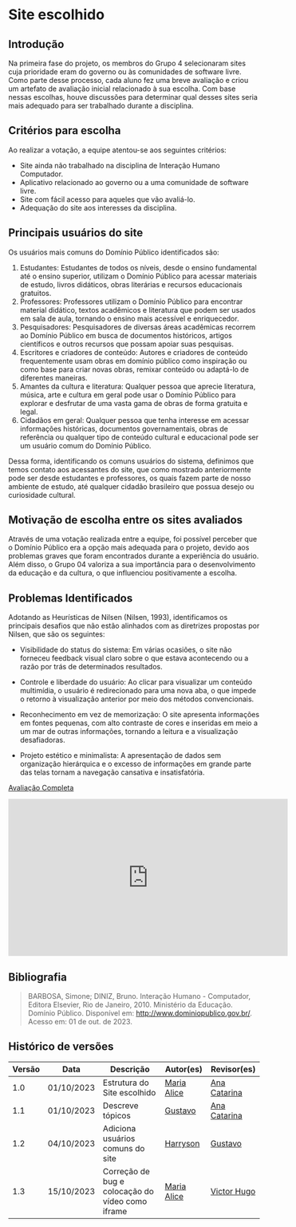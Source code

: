 # Site escolhido



## Introdução

<p>Na primeira fase do projeto, os membros do Grupo 4 selecionaram sites cuja prioridade eram do governo ou às comunidades de software livre. Como parte desse processo, cada aluno fez uma breve avaliação e criou um artefato de avaliação inicial relacionado à sua escolha. Com base nessas escolhas, houve discussões para determinar qual desses sites seria mais adequado para ser trabalhado durante a disciplina.</p>



## Critérios para escolha

<p>Ao realizar a votação, a equipe atentou-se aos seguintes critérios:</p>

- Site ainda não trabalhado na disciplina de Interação Humano Computador.
- Aplicativo relacionado ao governo ou a uma comunidade de software livre.
- Site com fácil acesso para aqueles que vão avaliá-lo.
- Adequação do site aos interesses da disciplina.

## Principais usuários do site

<p>Os usuários mais comuns do Domínio Público identificados são:</p>

1. Estudantes: Estudantes de todos os níveis, desde o ensino fundamental até o ensino superior, utilizam o Domínio Público para acessar materiais de estudo, livros didáticos, obras literárias e recursos educacionais gratuitos.
2. Professores: Professores utilizam o Domínio Público para encontrar material didático, textos acadêmicos e literatura que podem ser usados em sala de aula, tornando o ensino mais acessível e enriquecedor.
3. Pesquisadores: Pesquisadores de diversas áreas acadêmicas recorrem ao Domínio Público em busca de documentos históricos, artigos científicos e outros recursos que possam apoiar suas pesquisas.
4. Escritores e criadores de conteúdo: Autores e criadores de conteúdo frequentemente usam obras em domínio público como inspiração ou como base para criar novas obras, remixar conteúdo ou adaptá-lo de diferentes maneiras.
5. Amantes da cultura e literatura: Qualquer pessoa que aprecie literatura, música, arte e cultura em geral pode usar o Domínio Público para explorar e desfrutar de uma vasta gama de obras de forma gratuita e legal.
6. Cidadãos em geral: Qualquer pessoa que tenha interesse em acessar informações históricas, documentos governamentais, obras de referência ou qualquer tipo de conteúdo cultural e educacional pode ser um usuário comum do Domínio Público.

<p>
Dessa forma, identificando os comuns usuários do sistema, definimos que temos contato aos acessantes do site, que como mostrado anteriormente pode ser desde estudantes e professores, os quais fazem parte de nosso ambiente de estudo, até qualquer cidadão brasileiro que possua desejo ou curiosidade cultural.
</p>

## Motivação de escolha entre os sites avaliados

<p>Através de uma votação realizada entre a equipe, foi possível perceber que o Domínio Público era a opção mais adequada para o projeto, devido aos problemas graves que foram encontrados durante a experiência do usuário. Além disso, o Grupo 04 valoriza a sua importância para o desenvolvimento da educação e da cultura, o que influenciou positivamente a escolha.</p>



## Problemas Identificados

<p>Adotando as Heurísticas de Nilsen (Nilsen, 1993), identificamos os principais desafios que não estão alinhados com as diretrizes propostas por Nilsen, que são os seguintes:</p>


- Visibilidade do status do sistema: Em várias ocasiões, o site não forneceu feedback visual claro sobre o que estava acontecendo ou a razão por trás de determinados resultados.

- Controle e liberdade do usuário: Ao clicar para visualizar um conteúdo multimídia, o usuário é redirecionado para uma nova aba, o que impede o retorno à visualização anterior por meio dos métodos convencionais.

- Reconhecimento em vez de memorização: O site apresenta informações em fontes pequenas, com alto contraste de cores e inseridas em meio a um mar de outras informações, tornando a leitura e a visualização desafiadoras.

- Projeto estético e minimalista: A apresentação de dados sem organização hierárquica e o excesso de informações em grande parte das telas tornam a navegação cansativa e insatisfatória.

[Avaliação Completa](../assets/avaliacoes/DominioPublico.pdf)

<iframe text-align="center" width="560" height="315" src="https://youtu.be/49GJdbYHexc" title="YouTube video player" frameborder="0" allow="accelerometer; autoplay; clipboard-write; encrypted-media; gyroscope; picture-in-picture" allowfullscreen></iframe>

## Bibliografia

> BARBOSA, Simone; DINIZ, Bruno. Interação Humano - Computador, Editora Elsevier, Rio de Janeiro, 2010.
> Ministério da Educação. Domínio Público. Disponível em: http://www.dominiopublico.gov.br/. Acesso em: 01 de out. de 2023.



## Histórico de versões

| Versão | Data       | Descrição                   | Autor(es)                                       | Revisor(es)                                    |
| ------ | ---------- | --------------------------- | ----------------------------------------------- | ---------------------------------------------- |
| 1.0    | 01/10/2023 | Estrutura do Site escolhido | [Maria Alice](https://github.com/Maliz30)       | [Ana Catarina](https://github.com/an4catarina) |
| 1.1    | 01/10/2023 | Descreve tópicos            | [Gustavo](https://github.com/gustavofbs)        | [Ana Catarina](https://github.com/an4catarina) |
|1.2     | 04/10/2023 | Adiciona usuários comuns do site| [Harryson](https://github.com/harry-cmartin) |[Gustavo](https://github.com/gustavofbs)|
|1.3     | 15/10/2023 | Correção de bug e colocação do vídeo como iframe| [Maria Alice](https://github.com/Maliz30) |[Victor Hugo](https://github.com/ViictorHugoo)|


